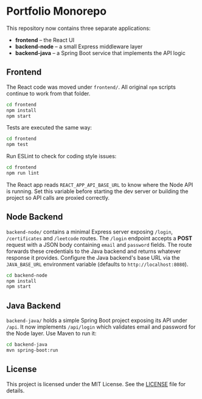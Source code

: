 # Portfolio Monorepo

This repository now contains three separate applications:

- **frontend** – the React UI
- **backend-node** – a small Express middleware layer
- **backend-java** – a Spring Boot service that implements the API logic

## Frontend

The React code was moved under `frontend/`. All original `npm` scripts continue to work from that folder.

```sh
cd frontend
npm install
npm start
```

Tests are executed the same way:

```sh
cd frontend
npm test
```

Run ESLint to check for coding style issues:

```sh
cd frontend
npm run lint
```

The React app reads `REACT_APP_API_BASE_URL` to know where the Node API is running. Set this variable before starting the dev server or building the project so API calls are proxied correctly.

## Node Backend

`backend-node/` contains a minimal Express server exposing `/login`, `/certificates` and `/leetcode` routes. The `/login` endpoint accepts a **POST** request with a JSON body containing `email` and `password` fields. The route forwards these credentials to the Java backend and returns whatever response it provides. Configure the Java backend's base URL via the `JAVA_BASE_URL` environment variable (defaults to `http://localhost:8080`).

```sh
cd backend-node
npm install
npm start
```

## Java Backend

`backend-java/` holds a simple Spring Boot project exposing its API under `/api`. It now implements `/api/login` which validates email and password for the Node layer. Use Maven to run it:

```sh
cd backend-java
mvn spring-boot:run
```

## License

This project is licensed under the MIT License. See the [LICENSE](LICENSE) file for details.

